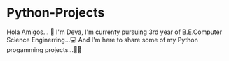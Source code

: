 # Python-Projects

Hola Amigos... 👋 
I'm Deva, I'm currenty pursuing 3rd year of B.E.Computer Science Enginerring...💻
And I'm here to share some of my Python progamming projects...🐱‍👤

